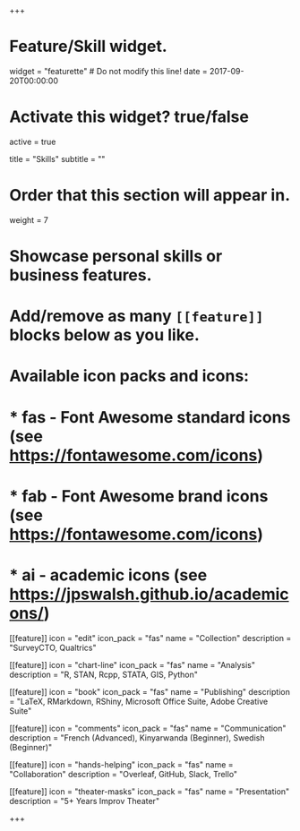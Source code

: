 +++
# Feature/Skill widget.
widget = "featurette"  # Do not modify this line!
date = 2017-09-20T00:00:00

# Activate this widget? true/false
active = true

title = "Skills"
subtitle = ""

# Order that this section will appear in.
weight = 7

# Showcase personal skills or business features.
#
# Add/remove as many `[[feature]]` blocks below as you like.
#
# Available icon packs and icons:
# * fas - Font Awesome standard icons (see https://fontawesome.com/icons)
# * fab - Font Awesome brand icons (see https://fontawesome.com/icons)
# * ai - academic icons (see https://jpswalsh.github.io/academicons/)

[[feature]]
  icon = "edit"
  icon_pack = "fas"
  name = "Collection"
  description = "SurveyCTO, Qualtrics"  

[[feature]]
  icon = "chart-line"
  icon_pack = "fas"
  name = "Analysis"
  description = "R, STAN, Rcpp, STATA, GIS, Python"

[[feature]]
  icon = "book"
  icon_pack = "fas"
  name = "Publishing"
  description = "LaTeX, RMarkdown, RShiny, Microsoft Office Suite, Adobe Creative Suite"

[[feature]]
  icon = "comments"
  icon_pack = "fas"
  name = "Communication"
  description = "French (Advanced), Kinyarwanda (Beginner), Swedish (Beginner)"  

[[feature]]
  icon = "hands-helping"
  icon_pack = "fas"
  name = "Collaboration"
  description = "Overleaf, GitHub, Slack, Trello"

[[feature]]
  icon = "theater-masks"
  icon_pack = "fas"
  name = "Presentation"
  description = "5+ Years Improv Theater"

+++
